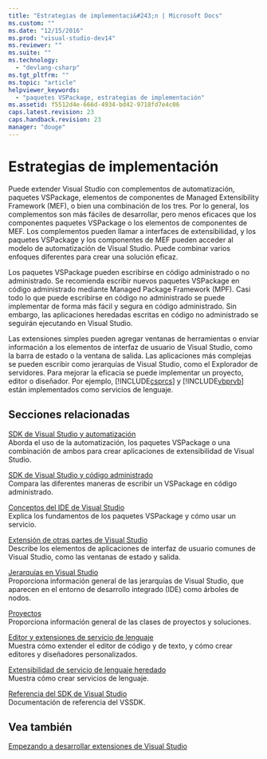 ```yaml
---
title: "Estrategias de implementaci&#243;n | Microsoft Docs"
ms.custom: ""
ms.date: "12/15/2016"
ms.prod: "visual-studio-dev14"
ms.reviewer: ""
ms.suite: ""
ms.technology: 
  - "devlang-csharp"
ms.tgt_pltfrm: ""
ms.topic: "article"
helpviewer_keywords: 
  - "paquetes VSPackage, estrategias de implementación"
ms.assetid: f5512d4e-666d-4934-bd42-9718fd7e4c06
caps.latest.revision: 23
caps.handback.revision: 23
manager: "douge"
---
```

# Estrategias de implementaci&#243;n
Puede extender Visual Studio con complementos de automatización, paquetes VSPackage, elementos de componentes de Managed Extensibility Framework \(MEF\), o bien una combinación de los tres. Por lo general, los complementos son más fáciles de desarrollar, pero menos eficaces que los componentes paquetes VSPackage o los elementos de componentes de MEF. Los complementos pueden llamar a interfaces de extensibilidad, y los paquetes VSPackage y los componentes de MEF pueden acceder al modelo de automatización de Visual Studio. Puede combinar varios enfoques diferentes para crear una solución eficaz.  
  
 Los paquetes VSPackage pueden escribirse en código administrado o no administrado. Se recomienda escribir nuevos paquetes VSPackage en código administrado mediante Managed Package Framework \(MPF\). Casi todo lo que puede escribirse en código no administrado se puede implementar de forma más fácil y segura en código administrado. Sin embargo, las aplicaciones heredadas escritas en código no administrado se seguirán ejecutando en Visual Studio.  
  
 Las extensiones simples pueden agregar ventanas de herramientas o enviar información a los elementos de interfaz de usuario de Visual Studio, como la barra de estado o la ventana de salida. Las aplicaciones más complejas se pueden escribir como jerarquías de Visual Studio, como el Explorador de servidores. Para mejorar la eficacia se puede implementar un proyecto, editor o diseñador. Por ejemplo, [!INCLUDE[csprcs](../ide/includes/csprcs_md.md)] y [!INCLUDE[vbprvb](../dotnet/includes/vbprvb_md.md)] están implementados como servicios de lenguaje.  
  
## Secciones relacionadas  
 [SDK de Visual Studio y automatización](../Topic/Visual%20Studio%20SDK%20and%20Automation.md)  
 Aborda el uso de la automatización, los paquetes VSPackage o una combinación de ambos para crear aplicaciones de extensibilidad de Visual Studio.  
  
 [SDK de Visual Studio y código administrado](../misc/visual-studio-sdk-and-managed-code.md)  
 Compara las diferentes maneras de escribir un VSPackage en código administrado.  
  
 [Conceptos del IDE de Visual Studio](../misc/visual-studio-ide-concepts.md)  
 Explica los fundamentos de los paquetes VSPackage y cómo usar un servicio.  
  
 [Extensión de otras partes de Visual Studio](../Topic/Extending%20Other%20Parts%20of%20Visual%20Studio.md)  
 Describe los elementos de aplicaciones de interfaz de usuario comunes de Visual Studio, como las ventanas de estado y salida.  
  
 [Jerarquías en Visual Studio](../Topic/Hierarchies%20in%20Visual%20Studio.md)  
 Proporciona información general de las jerarquías de Visual Studio, que aparecen en el entorno de desarrollo integrado \(IDE\) como árboles de nodos.  
  
 [Proyectos](../Topic/Projects.md)  
 Proporciona información general de las clases de proyectos y soluciones.  
  
 [Editor y extensiones de servicio de lenguaje](../Topic/Editor%20and%20Language%20Service%20Extensions.md)  
 Muestra cómo extender el editor de código y de texto, y cómo crear editores y diseñadores personalizados.  
  
 [Extensibilidad de servicio de lenguaje heredado](../Topic/Legacy%20Language%20Service%20Extensibility.md)  
 Muestra cómo crear servicios de lenguaje.  
  
 [Referencia del SDK de Visual Studio](../Topic/Visual%20Studio%20SDK%20Reference.md)  
 Documentación de referencia del VSSDK.  
  
## Vea también  
 [Empezando a desarrollar extensiones de Visual Studio](../Topic/Starting%20to%20Develop%20Visual%20Studio%20Extensions.md)